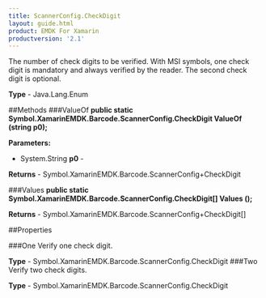 ```yaml
---
title: ScannerConfig.CheckDigit
layout: guide.html
product: EMDK For Xamarin
productversion: '2.1'
---
```

The number of check digits to be verified. With MSI symbols, one check digit is mandatory and always verified by the reader. The second check digit is optional.

**Type** - Java.Lang.Enum

##Methods
###ValueOf
**public static Symbol.XamarinEMDK.Barcode.ScannerConfig.CheckDigit ValueOf (string p0);**


        

**Parameters:** 

* System.String **p0** - 
        

**Returns** - Symbol.XamarinEMDK.Barcode.ScannerConfig+CheckDigit

###Values
**public static Symbol.XamarinEMDK.Barcode.ScannerConfig.CheckDigit[] Values ();**


        


**Returns** - Symbol.XamarinEMDK.Barcode.ScannerConfig+CheckDigit[]

##Properties

###One
Verify one check digit.

**Type** - Symbol.XamarinEMDK.Barcode.ScannerConfig.CheckDigit
###Two
Verify two check digits.

**Type** - Symbol.XamarinEMDK.Barcode.ScannerConfig.CheckDigit















